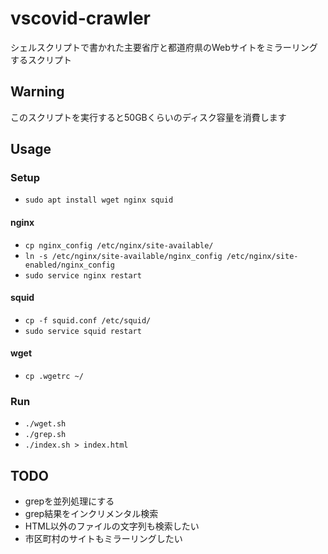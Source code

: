 # vscovid-crawler
シェルスクリプトで書かれた主要省庁と都道府県のWebサイトをミラーリングするスクリプト

## Warning
このスクリプトを実行すると50GBくらいのディスク容量を消費します

## Usage

### Setup
- `sudo apt install wget nginx squid`
#### nginx
- `cp nginx_config /etc/nginx/site-available/`
- `ln -s /etc/nginx/site-available/nginx_config /etc/nginx/site-enabled/nginx_config`
- `sudo service nginx restart`
#### squid
- `cp -f squid.conf /etc/squid/`
- `sudo service squid restart`
#### wget
- `cp .wgetrc ~/`

### Run
- `./wget.sh`
- `./grep.sh`
- `./index.sh > index.html`

## TODO
- grepを並列処理にする
- grep結果をインクリメンタル検索
- HTML以外のファイルの文字列も検索したい
- 市区町村のサイトもミラーリングしたい
